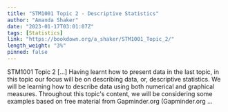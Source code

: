 ```yaml
---
title: "STM1001 Topic 2 - Descriptive Statistics"
author: "Amanda Shaker"
date: "2023-01-17T03:01:07Z"
tags: [Statistics]
link: "https://bookdown.org/a_shaker/STM1001_Topic_2/"
length_weight: "3%"
pinned: false
---
```


STM1001 Topic 2 [...] Having learnt how to present data in the last topic, in this topic our focus will be on describing data, or, descriptive statistics. We will be learning how to describe data using both numerical and graphical measures. Throughout this topic's content, we will be considering some examples based on free material from Gapminder.org (Gapminder.org ...
